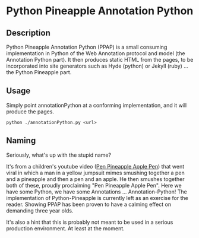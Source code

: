 
# Python Pineapple Annotation Python

## Description

Python Pineapple Annotation Python (PPAP) is a small consuming implementation in Python of the Web Annotation protocol and model (the Annotation Python part).  It then produces static HTML from the pages, to be incorporated into site generators such as Hyde (python) or Jekyll (ruby) ... the Python Pineapple part.

## Usage

Simply point annotationPython at a conforming implementation, and it will produce the pages.

`python ./annotationPython.py <url>`

## Naming

Seriously, what's up with the stupid name?

It's from a children's youtube video ([Pen Pineapple Apple Pen](https://www.youtube.com/watch?v=Ct6BUPvE2sM)) that went viral in which a man in a yellow jumpsuit mimes smushing together a pen and a pineapple and then a pen and an apple.  He then smushes together both of these, proudly proclaiming "Pen Pineapple Apple Pen".  Here we have some Python, we have some Annotations ... Annotation-Python! The implementation of Python-Pineapple is currently left as an exercise for the reader.  Showing PPAP has been proven to have a calming effect on demanding three year olds.

It's also a hint that this is probably not meant to be used in a serious production environment. At least at the moment.
